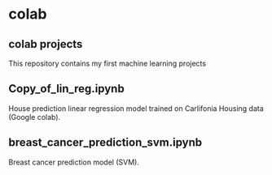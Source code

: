 # colab
## colab projects
This repository contains my first machine learning projects 
## Copy_of_lin_reg.ipynb
House prediction linear regression model trained on Carlifonia Housing data (Google colab). 
## breast_cancer_prediction_svm.ipynb
Breast cancer prediction model (SVM).
